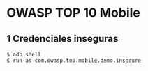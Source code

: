 # OWASP TOP 10 Mobile
## 1 Credenciales inseguras
```console
$ adb shell
$ run-as com.owasp.top.mobile.demo.insecure
```
